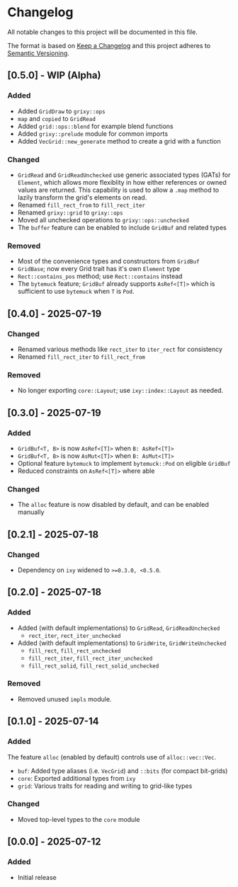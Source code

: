 # Changelog

All notable changes to this project will be documented in this file.

The format is based on [Keep a Changelog](http://keepachangelog.com/en/1.0.0/)
and this project adheres to [Semantic Versioning](https://semver.org/spec/v2.0.0.html).

## [0.5.0] - WIP (Alpha)

### Added

- Added `GridDraw` to `grixy::ops`
- `map` and `copied` to `GridRead`
- Added `grid::ops::blend` for example blend functions
- Added `grixy::prelude` module for common imports
- Added `VecGrid::new_generate` method to create a grid with a function

### Changed

- `GridRead` and `GridReadUnchecked` use generic associated types (GATs) for
  `Element`, which allows more flexiblity in how either references or owned
  values are returned. This capability is used to allow a `.map` method to
  lazily transform the grid's elements on read.
- Renamed `fill_rect_from` to `fill_rect_iter`
- Renamed `grixy::grid` to `grixy::ops`
- Moved all unchecked operations to `grixy::ops::unchecked`
- The `buffer` feature can be enabled to include `GridBuf` and related types

### Removed

- Most of the convenience types and constructors from `GridBuf`
- `GridBase`; now every Grid trait has it's own `Element` type
- `Rect::contains_pos` method; use `Rect::contains` instead
- The `bytemuck` feature; `GridBuf` already supports `AsRef<[T]>` which is
  sufficient to use `bytemuck` when `T` is `Pod`.

## [0.4.0] - 2025-07-19

### Changed

- Renamed various methods like `rect_iter` to `iter_rect` for consistency
- Renamed `fill_rect_iter` to `fill_rect_from`

### Removed

- No longer exporting `core::Layout`; use `ixy::index::Layout` as needed.

## [0.3.0] - 2025-07-19

### Added

- `GridBuf<T, B>` is now `AsRef<[T]>` when `B: AsRef<[T]>`
- `GridBuf<T, B>` is now `AsMut<[T]>` when `B: AsMut<[T]>`
- Optional feature `bytemuck` to implement `bytemuck::Pod` on eligible `GridBuf`
- Reduced constraints on `AsRef<[T]>` where able

### Changed

- The `alloc` feature is now disabled by default, and can be enabled manually

## [0.2.1] - 2025-07-18

### Changed

- Dependency on `ixy` widened to `>=0.3.0, <0.5.0`.

## [0.2.0] - 2025-07-18

### Added

- Added (with default implementations) to `GridRead`, `GridReadUnchecked`
  - `rect_iter`, `rect_iter_unchecked`
- Added (with default implementations) to `GridWrite`, `GridWriteUnchecked`
  - `fill_rect`, `fill_rect_unchecked`
  - `fill_rect_iter`, `fill_rect_iter_unchecked`
  - `fill_rect_solid`, `fill_rect_solid_unchecked`

### Removed

- Removed unused `impls` module.

## [0.1.0] - 2025-07-14

### Added

The feature `alloc` (enabled by default) controls use of `alloc::vec::Vec`.

- `buf`: Added type aliases (i.e. `VecGrid`) and `::bits` (for compact bit-grids)
- `core`: Exported additional types from `ixy`
- `grid`: Various traits for reading and writing to grid-like types

### Changed

- Moved top-level types to the `core` module

## [0.0.0] - 2025-07-12

### Added

- Initial release
